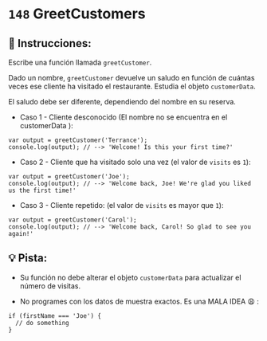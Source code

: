 # `148` GreetCustomers

## 📝 Instrucciones:

Escribe una función llamada `greetCustomer`.

Dado un nombre, `greetCustomer` devuelve un saludo en función de cuántas veces ese cliente ha visitado el restaurante. Estudia el objeto `customerData`.

El saludo debe ser diferente, dependiendo del nombre en su reserva.

+ Caso 1 - Cliente desconocido (El nombre no se encuentra en el customerData ):
```Js
var output = greetCustomer('Terrance');
console.log(output); // --> 'Welcome! Is this your first time?'
```

+ Caso 2 - Cliente que ha visitado solo una vez (el valor de `visits` es `1`):

```Js
var output = greetCustomer('Joe');
console.log(output); // --> 'Welcome back, Joe! We're glad you liked us the first time!'
```

+ Caso 3 - Cliente repetido: (el valor de `visits` es mayor que `1`):

```Js
var output = greetCustomer('Carol');
console.log(output); // --> 'Welcome back, Carol! So glad to see you again!'
```

## 💡 Pista:

* Su función no debe alterar el objeto `customerData` para actualizar el número de visitas.

* No programes con los datos de muestra exactos. Es una MALA IDEA 😩 :

```Js
if (firstName === 'Joe') {
  // do something
}
```